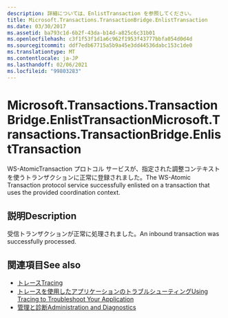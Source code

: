 ```yaml
---
description: 詳細については、EnlistTransaction を参照してください。
title: Microsoft.Transactions.TransactionBridge.EnlistTransaction
ms.date: 03/30/2017
ms.assetid: ba793c1d-6b2f-43da-b14d-a825c6c31b01
ms.openlocfilehash: c3f1f53f1d1a6c962f1953f43777bbfa054d0d4d
ms.sourcegitcommit: ddf7edb67715a5b9a45e3dd44536dabc153c1de0
ms.translationtype: MT
ms.contentlocale: ja-JP
ms.lasthandoff: 02/06/2021
ms.locfileid: "99803283"
---
```

# <a name="microsofttransactionstransactionbridgeenlisttransaction"></a><span data-ttu-id="a66fa-103">Microsoft.Transactions.TransactionBridge.EnlistTransaction</span><span class="sxs-lookup"><span data-stu-id="a66fa-103">Microsoft.Transactions.TransactionBridge.EnlistTransaction</span></span>

<span data-ttu-id="a66fa-104">WS-AtomicTransaction プロトコル サービスが、指定された調整コンテキストを使うトランザクションに正常に登録されました。</span><span class="sxs-lookup"><span data-stu-id="a66fa-104">The WS-Atomic Transaction protocol service successfully enlisted on a transaction that uses the provided coordination context.</span></span>  
  
## <a name="description"></a><span data-ttu-id="a66fa-105">説明</span><span class="sxs-lookup"><span data-stu-id="a66fa-105">Description</span></span>  

 <span data-ttu-id="a66fa-106">受信トランザクションが正常に処理されました。</span><span class="sxs-lookup"><span data-stu-id="a66fa-106">An inbound transaction was successfully processed.</span></span>  
  
## <a name="see-also"></a><span data-ttu-id="a66fa-107">関連項目</span><span class="sxs-lookup"><span data-stu-id="a66fa-107">See also</span></span>

- [<span data-ttu-id="a66fa-108">トレース</span><span class="sxs-lookup"><span data-stu-id="a66fa-108">Tracing</span></span>](index.md)
- [<span data-ttu-id="a66fa-109">トレースを使用したアプリケーションのトラブルシューティング</span><span class="sxs-lookup"><span data-stu-id="a66fa-109">Using Tracing to Troubleshoot Your Application</span></span>](using-tracing-to-troubleshoot-your-application.md)
- [<span data-ttu-id="a66fa-110">管理と診断</span><span class="sxs-lookup"><span data-stu-id="a66fa-110">Administration and Diagnostics</span></span>](../index.md)
